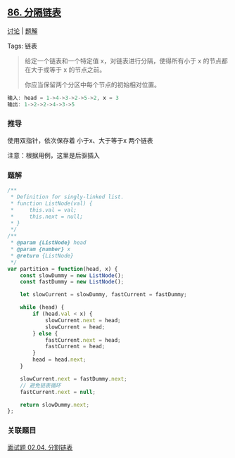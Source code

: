 ## [86. 分隔链表](https://leetcode-cn.com/problems/partition-list/)

[讨论](https://leetcode-cn.com/problems/partition-list/comments/) | [题解](https://leetcode-cn.com/problems/partition-list/solution/)

Tags: 链表

> 给定一个链表和一个特定值 x，对链表进行分隔，使得所有小于 x 的节点都在大于或等于 x 的节点之前。
>
> 你应当保留两个分区中每个节点的初始相对位置。

```js
输入: head = 1->4->3->2->5->2, x = 3
输出: 1->2->2->4->3->5
```

### 推导

使用双指针，依次保存着 小于x、大于等于x 两个链表

注意：根据用例，这里是后驱插入

### 题解
```js
/**
 * Definition for singly-linked list.
 * function ListNode(val) {
 *     this.val = val;
 *     this.next = null;
 * }
 */
/**
 * @param {ListNode} head
 * @param {number} x
 * @return {ListNode}
 */
var partition = function(head, x) {
    const slowDummy = new ListNode();
    const fastDummy = new ListNode();

    let slowCurrent = slowDummy, fastCurrent = fastDummy;

    while (head) {
        if (head.val < x) {
            slowCurrent.next = head;
            slowCurrent = head;
        } else {
            fastCurrent.next = head;
            fastCurrent = head;
        }
        head = head.next;
    }

    slowCurrent.next = fastDummy.next;
    // 避免链表循环
    fastCurrent.next = null;

    return slowDummy.next;
};
```

### 关联题目
[面试题 02.04. 分割链表](https://leetcode-cn.com/problems/partition-list-lcci/submissions/)
